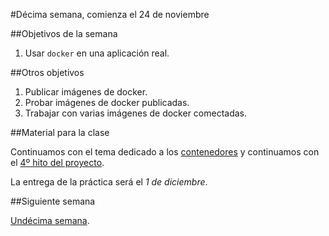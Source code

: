 #Décima semana, comienza el 24 de noviembre

##Objetivos de la semana

1. Usar `docker` en una aplicación real. 

##Otros objetivos

1. Publicar imágenes de docker. 
2. Probar imágenes de docker publicadas.
3. Trabajar con varias imágenes de docker comectadas.

##Material para la clase

Continuamos con el tema dedicado a los
[contenedores](http://jj.github.io/IV/documentos/temas/Contenedores) y
continuamos con el
[4º hito del proyecto](http://jj.github.io/IV/documentos/proyecto/4.Docker). 

La entrega de la práctica será el *1 de diciembre*. 

##Siguiente semana

[Undécima semana](11-semana.md). 
